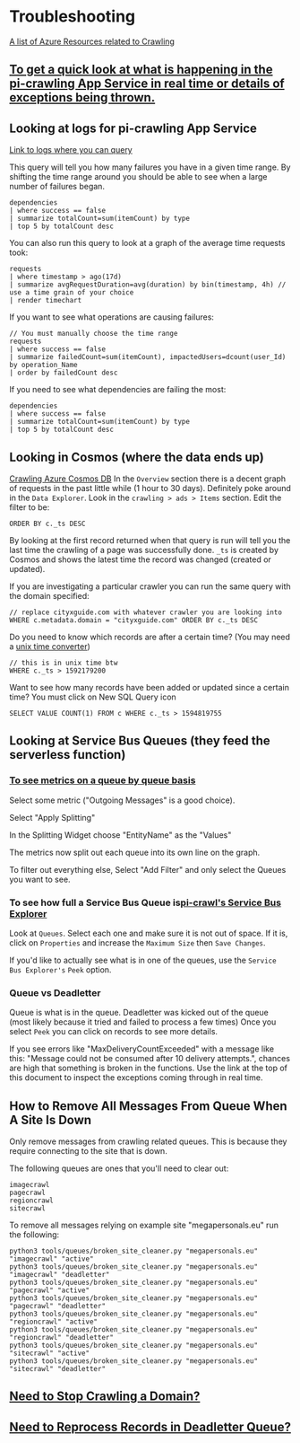 # Troubleshooting

[A list of Azure Resources related to Crawling](https://portal.azure.com/#@seattleagainstslavery.org/resource/subscriptions/eb3b9f64-5569-4792-90ad-7c5a3954c142/resourceGroups/crawling/overview)

## [To get a quick look at what is happening in the pi-crawling App Service in real time or details of exceptions being thrown.](https://portal.azure.com/#blade/AppInsightsExtension/QuickPulseBladeV2/ComponentId/%7B%22Name%22%3A%22pi-crawling%22%2C%22SubscriptionId%22%3A%22eb3b9f64-5569-4792-90ad-7c5a3954c142%22%2C%22ResourceGroup%22%3A%22crawling%22%7D/ResourceId/%2Fsubscriptions%2Feb3b9f64-5569-4792-90ad-7c5a3954c142%2FresourceGroups%2Fcrawling%2Fproviders%2Fmicrosoft.insights%2Fcomponents%2Fpi-crawling)

## Looking at logs for pi-crawling App Service
[Link to logs where you can query](https://portal.azure.com/#@seattleagainstslavery.org/resource/subscriptions/eb3b9f64-5569-4792-90ad-7c5a3954c142/resourceGroups/crawling/providers/Microsoft.Web/sites/pi-crawling/appInsightsQueryLogs)

This query will tell you how many failures you have in a given time range. By shifting the time range around you should be able to see when a large number of failures began.
```
dependencies
| where success == false
| summarize totalCount=sum(itemCount) by type
| top 5 by totalCount desc
```

You can also run this query to look at a graph of the average time requests took:
```
requests
| where timestamp > ago(17d)
| summarize avgRequestDuration=avg(duration) by bin(timestamp, 4h) // use a time grain of your choice
| render timechart
```

If you want to see what operations are causing failures:
```
// You must manually choose the time range
requests
| where success == false
| summarize failedCount=sum(itemCount), impactedUsers=dcount(user_Id) by operation_Name
| order by failedCount desc
```

If you need to see what dependencies are failing the most:
```
dependencies
| where success == false
| summarize totalCount=sum(itemCount) by type
| top 5 by totalCount desc
```

## Looking in Cosmos (where the data ends up)
[Crawling Azure Cosmos DB](https://portal.azure.com/#@seattleagainstslavery.org/resource/subscriptions/eb3b9f64-5569-4792-90ad-7c5a3954c142/resourceGroups/crawling/providers/Microsoft.DocumentDb/databaseAccounts/crawling/overview)
In the `Overview` section there is a decent graph of requests in the past little while (1 hour to 30 days).
Definitely poke around in the `Data Explorer`. Look in the `crawling > ads > Items` section. Edit the filter to be:
```
ORDER BY c._ts DESC
```
By looking at the first record returned when that query is run will tell you the last time the crawling of a page was successfully done. `_ts` is created by Cosmos and shows the latest time the record was changed (created or updated).

If you are investigating a particular crawler you can run the same query with the domain specified:
```
// replace cityxguide.com with whatever crawler you are looking into
WHERE c.metadata.domain = "cityxguide.com" ORDER BY c._ts DESC
```

Do you need to know which records are after a certain time? (You may need a [unix time converter](http://www.onlineconversion.com/unix_time.htm))

```
// this is in unix time btw
WHERE c._ts > 1592179200
```

Want to see how many records have been added or updated since a certain time?
You must click on New SQL Query icon

```
SELECT VALUE COUNT(1) FROM c WHERE c._ts > 1594819755
```

## Looking at Service Bus Queues (they feed the serverless function)

### [To see metrics on a queue by queue basis](https://portal.azure.com/#@seattleagainstslavery.org/resource/subscriptions/eb3b9f64-5569-4792-90ad-7c5a3954c142/resourceGroups/crawling/providers/Microsoft.ServiceBus/namespaces/pi-crawl/metrics)

Select some metric ("Outgoing Messages" is a good choice).

Select "Apply Splitting"

In the Splitting Widget choose "EntityName" as the "Values"

The metrics now split out each queue into its own line on the graph.

To filter out everything else, Select "Add Filter" and only select the Queues you want to see.

### To see how full a Service Bus Queue is[pi-crawl's Service Bus Explorer](https://portal.azure.com/#@seattleagainstslavery.org/resource/subscriptions/eb3b9f64-5569-4792-90ad-7c5a3954c142/resourceGroups/crawling/providers/Microsoft.ServiceBus/namespaces/pi-crawl/queues)

Look at `Queues`.
Select each one and make sure it is not out of space. If it is, click on `Properties` and increase the `Maximum Size` then `Save Changes`.

If you'd like to actually see what is in one of the queues, use the `Service Bus Explorer's` `Peek` option.

### Queue vs Deadletter
Queue is what is in the queue.
Deadletter was kicked out of the queue (most likely because it tried and failed to process a few times)
Once you select `Peek` you can click on records to see more details.

If you see errors like "MaxDeliveryCountExceeded" with a message like this: "Message could not be consumed after 10 delivery attempts.", chances are high that something is broken in the functions. Use the link at the top of this document to inspect the exceptions coming through in real time.

## How to Remove All Messages From Queue When A Site Is Down

Only remove messages from crawling related queues. This is because they require connecting to the site that is down.

The following queues are ones that you'll need to clear out:
```
imagecrawl
pagecrawl
regioncrawl
sitecrawl
```

To remove all messages relying on example site "megapersonals.eu" run the following:
```
python3 tools/queues/broken_site_cleaner.py "megapersonals.eu" "imagecrawl" "active"
python3 tools/queues/broken_site_cleaner.py "megapersonals.eu" "imagecrawl" "deadletter"
python3 tools/queues/broken_site_cleaner.py "megapersonals.eu" "pagecrawl" "active"
python3 tools/queues/broken_site_cleaner.py "megapersonals.eu" "pagecrawl" "deadletter"
python3 tools/queues/broken_site_cleaner.py "megapersonals.eu" "regioncrawl" "active"
python3 tools/queues/broken_site_cleaner.py "megapersonals.eu" "regioncrawl" "deadletter"
python3 tools/queues/broken_site_cleaner.py "megapersonals.eu" "sitecrawl" "active"
python3 tools/queues/broken_site_cleaner.py "megapersonals.eu" "sitecrawl" "deadletter"
```

## [Need to Stop Crawling a Domain?](./ops/disable-site.md)

## [Need to Reprocess Records in Deadletter Queue?](./ops/reprocess-queue.md)
